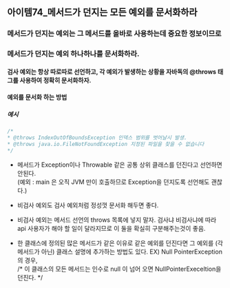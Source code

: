아이템74_메서드가 던지는 모든 예외를 문서화하라
------

### 메서드가 던지는 예외는 그 메서드를 올바로 사용하는데 중요한 정보이므로 

### 메서드가 던지는 예외 하나하나를 문서화하라.

#### 검사 예외는 항상 따로따로 선언하고, 각 예외가 발생하는 상황을 자바독의 @throws 태그를 사용하여 정확히 문서화하자.

#### 예외를 문서화 하는 방법

##### 예시
```java
/*
* @throws IndexOutOfBoundsException 인덱스 범위를 벗어날시 발생.
* @throws java.io.FileNotFoundException 지정된 파일을 찾을 수 없습니다
*/
```

- 메서드가 Exception이나 Throwable 같은 공통 상위 클래스를 던진다고 선언하면 안된다.  
  (예외 :  main 은 오직 JVM 만이 호출하므로 Exception을 던지도록 선언해도 괜찮다.)

- 비검사 예외도 검사 예외처럼 정성껏 문서화 해두면 좋다.

- 비검사 예외는 메서드 선언의 throws 목록에 넣지 말자.
  검사냐 비검사냐에 따라 api 사용자가 해야 할 일이 달라지므로 이 둘을 확실히 구분해주는것이 좋음.

- 한 클래스에 정의된 많은 메서드가 같은 이유로 같은 예외를 던진다면 그 예외를 (각 메서드가 아닌) 클래스 설명에 추가하는 방법도 있다.
  EX) Null PointerException의 경우,  
  /*  이 클래스의 모든 메서드는 인수로 null 이 넘어 오면 NullPointerExeceltion을 던진다. */
